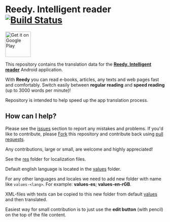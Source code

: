 # Reedy. Intelligent reader [![Build Status](https://travis-ci.org/ReedyReader/Reedy-Android-Translations.svg?branch=master)](https://travis-ci.org/ReedyReader/Reedy-Android-Translations)
<a href="https://play.google.com/store/apps/details?id=azagroup.reedy&referrer=utm_source%3Dgithub%26utm_medium%3Dtranslations%26utm_content%3Dreadme_btn"><img alt="Get it on Google Play" src="https://play.google.com/intl/en_us/badges/images/generic/en_badge_web_generic.png" height="80px"/></a>

This repository contains the translation data for the [**Reedy. Intelligent reader**](https://play.google.com/store/apps/details?id=azagroup.reedy&referrer=utm_source%3Dgithub%26utm_medium%3Dtranslations%26utm_content%3Dreadme_header) Android application.

With **Reedy** you can read e-books, articles, any texts and web pages fast and comfortably.
Switch easily between **regular reading** and **speed reading** (up to 3000 words per minute)!

Repository is intended to help speed up the app translation process.

## How can I help?

Please see the [issues](https://github.com/Anizoptera/reedy-android-translations/issues) section to report any mistakes and problems.
If you'd like to contribute, please [Fork](https://help.github.com/articles/fork-a-repo/) this repository and contribute back using [pull requests](https://github.com/Anizoptera/reedy-android-translations/pulls).

Any contributions, large or small, are welcome and highly appreciated!

See the [res](https://github.com/ReedyReader/Reedy-Android-Translations/tree/master/Reedy/src/main/res) folder for localization files.

Default english language is located in the [values](https://github.com/ReedyReader/Reedy-Android-Translations/tree/master/Reedy/src/main/res/values) folder.

For any other languages and locales we need to add new folder with name like `values-<lang>`.
For example: **values-es**; **values-en-rGB**.

XML-files with texts can be copied to this new folder from default [values](https://github.com/ReedyReader/Reedy-Android-Translations/tree/master/Reedy/src/main/res/values) and then translated.

Easiest way for small contribution is to just use the **edit button** (with pencil) on the top of the file content.
